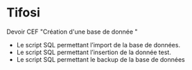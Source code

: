 # Tifosi
Devoir CEF "Création d'une base de donnée "

- Le script SQL permettant l’import de la base de données.
- Le script SQL permettant l’insertion de la donnée test.
- Le script SQL permettant le backup de la base de données

